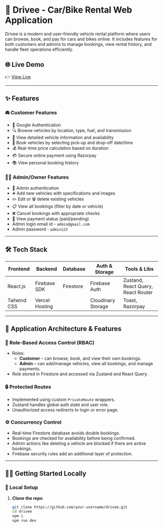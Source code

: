 # 🚗 Drivee - Car/Bike Rental Web Application

Drivee is a modern and user-friendly vehicle rental platform where users can browse, book, and pay for cars and bikes online. It includes features for both customers and admins to manage bookings, view rental history, and handle fleet operations efficiently.

## 🌐 Live Demo

👉 [View Live](https://drivee-azure.vercel.app)

---

## ✨ Features

### 🚘 Customer Features
- 🔐 Google Authentication
- 🔍 Browse vehicles by location, type, fuel, and transmission
- 📄 View detailed vehicle information and availability
- 📅 Book vehicles by selecting pick-up and drop-off date/time
- 💰 Real-time price calculation based on duration
- 💳 Secure online payment using Razorpay
- 📚 View personal booking history

### 🧑‍💼 Admin/Owner Features
- 🔐 Admin authentication
- ➕ Add new vehicles with specifications and images
- ✏️ Edit or 🗑️ delete existing vehicles
- 📋 View all bookings (filter by date or vehicle)
- ❌ Cancel bookings with appropriate checks
- 💸 View payment status (paid/pending)
- Admin login email id - `admin@gmail.com`
- Admin password - `admin123`

---

## 🛠 Tech Stack

| Frontend       | Backend         | Database        | Auth & Storage     | Tools & Libs                        |
|----------------|-----------------|-----------------|--------------------|-------------------------------------|
| React.js       | Firebase SDK    | Firestore       | Firebase Auth      | Zustand, React Query, React Router |
| Tailwind CSS   | Vercel Hosting  |                 | Cloudinary Storage   | Toast, Razorpay       |

---

## 🔐 Application Architecture & Features

### 🔑 Role-Based Access Control (RBAC)
- Roles:
  - **Customer** – can browse, book, and view their own bookings.
  - **Admin** – can add/manage vehicles, view all bookings, and manage payments.
- Role stored in Firestore and accessed via Zustand and React Query.

### 🔒 Protected Routes
- Implemented using custom `PrivateRoute` wrappers.
- Zustand handles global auth state and user role.
- Unauthorized access redirects to login or error page.

### ⚙️ Concurrency Control
- Real-time Firestore database avoids double bookings.
- Bookings are checked for availability before being confirmed.
- Admin actions like deleting a vehicle are blocked if there are active bookings.
- Firebase security rules add an additional layer of protection.

---

## 🧑‍💻 Getting Started Locally

### 🔧 Local Setup

1. **Clone the repo**
   ```bash
   git clone https://github.com/your-username/drivee.git  
   cd drivee  
   npm i  
   npm run dev  
   

